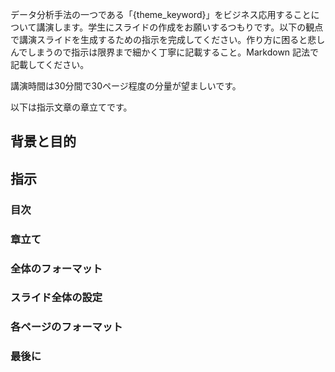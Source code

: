 データ分析手法の一つである「{theme_keyword}」をビジネス応用することについて講演します。学生にスライドの作成をお願いするつもりです。以下の観点で講演スライドを生成するための指示を完成してください。作り方に困ると悲しんでしまうので指示は限界まで細かく丁寧に記載すること。Markdown 記法で記載してください。

講演時間は30分間で30ページ程度の分量が望ましいです。

以下は指示文章の章立てです。


## 背景と目的
## 指示
### 目次
### 章立て
### 全体のフォーマット
### スライド全体の設定
### 各ページのフォーマット
### 最後に
